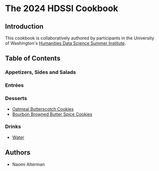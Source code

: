 # The 2024 HDSSI Cookbook

## Introduction

This cookbook is collaboratively authored by participants in the University of Washington's [Humanities Data Science Summer Institute](https://humanitiesdatalab.ds.lib.uw.edu/).

## Table of Contents

### Appetizers, Sides and Salads

### Entrées

### Desserts
- [Oatmeal Butterscotch Cookies](Desserts/oatmeal-butterscotch-cookies.md)
- [Bourbon Browned Butter Spice Cookies](Desserts/bourbon-browned-butter-spice-cookies.md)

### Drinks
- [Water](Drinks/water.md)

## Authors

- Naomi Alterman
